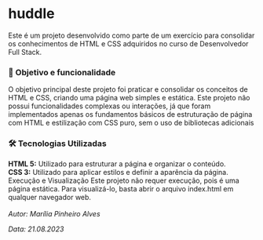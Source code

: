 <h1> huddle </h1>
Este é um projeto desenvolvido como parte de um exercício para consolidar os conhecimentos de HTML e CSS adquiridos no curso de Desenvolvedor Full Stack.

<h3>🎯 Objetivo e funcionalidade </h3>
O objetivo principal deste projeto foi praticar e consolidar os conceitos de HTML e CSS, criando uma página web simples e estática. Este projeto não possui funcionalidades complexas ou interações, já que foram implementados apenas os fundamentos básicos de estruturação de página com HTML e estilização com CSS puro, sem o uso de bibliotecas adicionais

<h3>🛠️ Tecnologias Utilizadas</h3>
<b>HTML 5:</b> Utilizado para estruturar a página e organizar o conteúdo.

<br>
<b>CSS 3:</b> Utilizado para aplicar estilos e definir a aparência da página.
Execução e Visualização
Este projeto não requer execução, pois é uma página estática. Para visualizá-lo, basta abrir o arquivo index.html em qualquer navegador web.

<br>
<br>
<i>Autor: Marília Pinheiro Alves
  
Data: 21.08.2023
